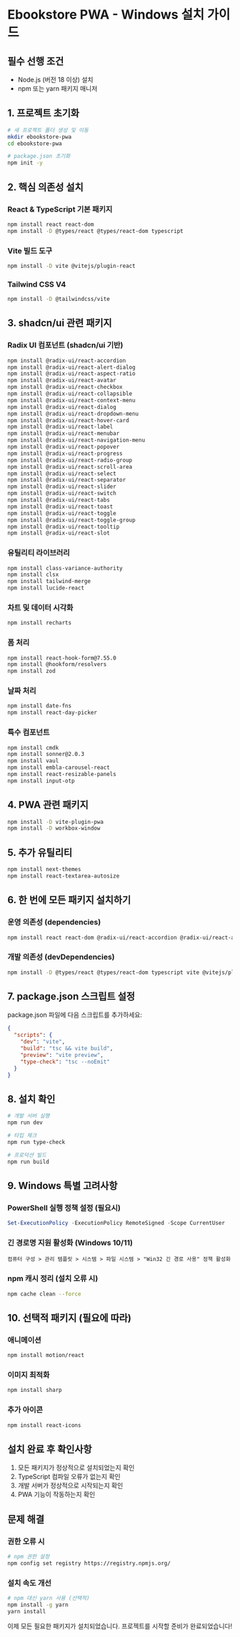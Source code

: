 # Ebookstore PWA - Windows 설치 가이드

## 필수 선행 조건
- Node.js (버전 18 이상) 설치
- npm 또는 yarn 패키지 매니저

## 1. 프로젝트 초기화
```bash
# 새 프로젝트 폴더 생성 및 이동
mkdir ebookstore-pwa
cd ebookstore-pwa

# package.json 초기화
npm init -y
```

## 2. 핵심 의존성 설치

### React & TypeScript 기본 패키지
```bash
npm install react react-dom
npm install -D @types/react @types/react-dom typescript
```

### Vite 빌드 도구
```bash
npm install -D vite @vitejs/plugin-react
```

### Tailwind CSS V4
```bash
npm install -D @tailwindcss/vite
```

## 3. shadcn/ui 관련 패키지

### Radix UI 컴포넌트 (shadcn/ui 기반)
```bash
npm install @radix-ui/react-accordion
npm install @radix-ui/react-alert-dialog
npm install @radix-ui/react-aspect-ratio
npm install @radix-ui/react-avatar
npm install @radix-ui/react-checkbox
npm install @radix-ui/react-collapsible
npm install @radix-ui/react-context-menu
npm install @radix-ui/react-dialog
npm install @radix-ui/react-dropdown-menu
npm install @radix-ui/react-hover-card
npm install @radix-ui/react-label
npm install @radix-ui/react-menubar
npm install @radix-ui/react-navigation-menu
npm install @radix-ui/react-popover
npm install @radix-ui/react-progress
npm install @radix-ui/react-radio-group
npm install @radix-ui/react-scroll-area
npm install @radix-ui/react-select
npm install @radix-ui/react-separator
npm install @radix-ui/react-slider
npm install @radix-ui/react-switch
npm install @radix-ui/react-tabs
npm install @radix-ui/react-toast
npm install @radix-ui/react-toggle
npm install @radix-ui/react-toggle-group
npm install @radix-ui/react-tooltip
npm install @radix-ui/react-slot
```

### 유틸리티 라이브러리
```bash
npm install class-variance-authority
npm install clsx
npm install tailwind-merge
npm install lucide-react
```

### 차트 및 데이터 시각화
```bash
npm install recharts
```

### 폼 처리
```bash
npm install react-hook-form@7.55.0
npm install @hookform/resolvers
npm install zod
```

### 날짜 처리
```bash
npm install date-fns
npm install react-day-picker
```

### 특수 컴포넌트
```bash
npm install cmdk
npm install sonner@2.0.3
npm install vaul
npm install embla-carousel-react
npm install react-resizable-panels
npm install input-otp
```

## 4. PWA 관련 패키지
```bash
npm install -D vite-plugin-pwa
npm install -D workbox-window
```

## 5. 추가 유틸리티
```bash
npm install next-themes
npm install react-textarea-autosize
```

## 6. 한 번에 모든 패키지 설치하기

### 운영 의존성 (dependencies)
```bash
npm install react react-dom @radix-ui/react-accordion @radix-ui/react-alert-dialog @radix-ui/react-aspect-ratio @radix-ui/react-avatar @radix-ui/react-checkbox @radix-ui/react-collapsible @radix-ui/react-context-menu @radix-ui/react-dialog @radix-ui/react-dropdown-menu @radix-ui/react-hover-card @radix-ui/react-label @radix-ui/react-menubar @radix-ui/react-navigation-menu @radix-ui/react-popover @radix-ui/react-progress @radix-ui/react-radio-group @radix-ui/react-scroll-area @radix-ui/react-select @radix-ui/react-separator @radix-ui/react-slider @radix-ui/react-switch @radix-ui/react-tabs @radix-ui/react-toast @radix-ui/react-toggle @radix-ui/react-toggle-group @radix-ui/react-tooltip @radix-ui/react-slot class-variance-authority clsx tailwind-merge lucide-react recharts react-hook-form@7.55.0 @hookform/resolvers zod date-fns react-day-picker cmdk sonner@2.0.3 vaul embla-carousel-react react-resizable-panels input-otp next-themes react-textarea-autosize
```

### 개발 의존성 (devDependencies)
```bash
npm install -D @types/react @types/react-dom typescript vite @vitejs/plugin-react @tailwindcss/vite vite-plugin-pwa workbox-window
```

## 7. package.json 스크립트 설정

package.json 파일에 다음 스크립트를 추가하세요:

```json
{
  "scripts": {
    "dev": "vite",
    "build": "tsc && vite build",
    "preview": "vite preview",
    "type-check": "tsc --noEmit"
  }
}
```

## 8. 설치 확인
```bash
# 개발 서버 실행
npm run dev

# 타입 체크
npm run type-check

# 프로덕션 빌드
npm run build
```

## 9. Windows 특별 고려사항

### PowerShell 실행 정책 설정 (필요시)
```powershell
Set-ExecutionPolicy -ExecutionPolicy RemoteSigned -Scope CurrentUser
```

### 긴 경로명 지원 활성화 (Windows 10/11)
```
컴퓨터 구성 > 관리 템플릿 > 시스템 > 파일 시스템 > "Win32 긴 경로 사용" 정책 활성화
```

### npm 캐시 정리 (설치 오류 시)
```bash
npm cache clean --force
```

## 10. 선택적 패키지 (필요에 따라)

### 애니메이션
```bash
npm install motion/react
```

### 이미지 최적화
```bash
npm install sharp
```

### 추가 아이콘
```bash
npm install react-icons
```

## 설치 완료 후 확인사항

1. 모든 패키지가 정상적으로 설치되었는지 확인
2. TypeScript 컴파일 오류가 없는지 확인
3. 개발 서버가 정상적으로 시작되는지 확인
4. PWA 기능이 작동하는지 확인

## 문제 해결

### 권한 오류 시
```bash
# npm 권한 설정
npm config set registry https://registry.npmjs.org/
```

### 설치 속도 개선
```bash
# npm 대신 yarn 사용 (선택적)
npm install -g yarn
yarn install
```

이제 모든 필요한 패키지가 설치되었습니다. 프로젝트를 시작할 준비가 완료되었습니다!